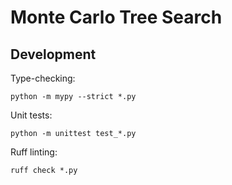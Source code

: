 # Monte Carlo Tree Search

## Development

Type-checking:

```shell
python -m mypy --strict *.py
```

Unit tests:

```shell
python -m unittest test_*.py
```

Ruff linting:

```shell
ruff check *.py
```
